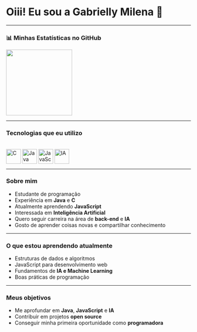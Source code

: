 # Oiii! Eu sou a Gabrielly Milena 👋

---

### 📊 Minhas Estatísticas no GitHub
<div>
  
  <img height="180em" src="https://github-readme-stats.vercel.app/api/top-langs/?username=GabriellyMilena&layout=compact&langs_count=7&theme=radical"/>
</div>

---

###  Tecnologias que eu utilizo
<div style="display: inline_block"><br>
  <img align="center" alt="C" height="40" width="40" src="https://cdn.jsdelivr.net/gh/devicons/devicon/icons/c/c-original.svg">
  <img align="center" alt="Java" height="40" width="40" src="https://cdn.jsdelivr.net/gh/devicons/devicon/icons/java/java-original.svg">
  <img align="center" alt="JavaScript" height="40" width="40" src="https://cdn.jsdelivr.net/gh/devicons/devicon/icons/javascript/javascript-original.svg">
  <img align="center" alt="IA" height="40" width="40" src="https://cdn.jsdelivr.net/gh/devicons/devicon/icons/tensorflow/tensorflow-original.svg">
</div>

---

###  Sobre mim
-  Estudante de programação
-  Experiência em **Java** e **C**
-  Atualmente aprendendo **JavaScript**
-  Interessada em **Inteligência Artificial**
-  Quero seguir carreira na área de **back-end** e **IA**
-  Gosto de aprender coisas novas e compartilhar conhecimento

---

### O que estou aprendendo atualmente
- Estruturas de dados e algoritmos
- JavaScript para desenvolvimento web
- Fundamentos de **IA e Machine Learning**
- Boas práticas de programação

---

### Meus objetivos
- Me aprofundar em **Java**, **JavaScript** e **IA**
- Contribuir em projetos **open source**
- Conseguir minha primeira oportunidade como **programadora**



